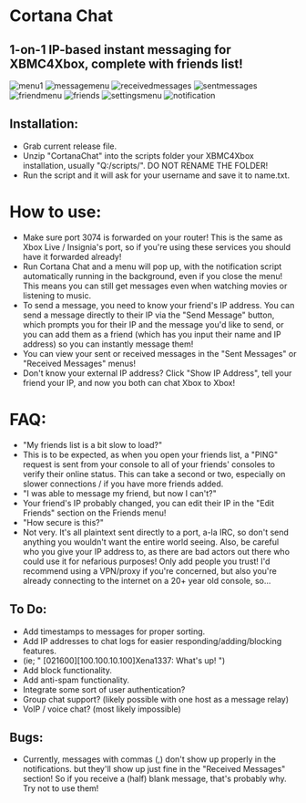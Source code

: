 # Cortana Chat
## 1-on-1 IP-based instant messaging for XBMC4Xbox, complete with friends list!
![menu1](https://github.com/faithvoid/script.cortanachat/assets/56975081/638e1f82-708d-4ca5-bea8-d17300487b60)
![messagemenu](https://github.com/faithvoid/script.cortanachat/assets/56975081/bccf1a84-b0b0-4cfe-81a1-f50ffa5edfec)
![receivedmessages](https://github.com/faithvoid/script.cortanachat/assets/56975081/9f3db6d2-5332-49dd-b7f9-2c79c46cb492)
![sentmessages](https://github.com/faithvoid/script.cortanachat/assets/56975081/d55d4b84-b81b-4800-b709-53312443b83b)
![friendmenu](https://github.com/faithvoid/script.cortanachat/assets/56975081/84673169-a13f-4b2b-a4e6-1d1747947dc0)
![friends](https://github.com/faithvoid/script.cortanachat/assets/56975081/b0f9de41-05fe-43e1-a6c7-76829861c467)
![settingsmenu](https://github.com/faithvoid/script.cortanachat/assets/56975081/7652fcc7-3e96-4bae-9eca-4335adfbb6fe)
![notification](https://github.com/faithvoid/script.cortanachat/assets/56975081/a9498a0d-9fea-4338-9abe-5d48e901239e)

## Installation:
- Grab current release file.
- Unzip "CortanaChat" into the scripts folder your XBMC4Xbox installation, usually "Q:/scripts/". DO NOT RENAME THE FOLDER!
- Run the script and it will ask for your username and save it to name.txt.

# How to use:
- Make sure port 3074 is forwarded on your router! This is the same as Xbox Live / Insignia's port, so if you're using these services you should have it forwarded already!
- Run Cortana Chat and a menu will pop up, with the notification script automatically running in the background, even if you close the menu! This means you can still get messages even when watching movies or listening to music.
- To send a message, you need to know your friend's IP address. You can send a message directly to their IP via the "Send Message" button, which prompts you for their IP and the message you'd like to send, or you can add them as a friend (which has you input their name and IP address) so you can instantly message them!
- You can view your sent or received messages in the "Sent Messages" or "Received Messages" menus!
- Don't know your external IP address? Click "Show IP Address", tell your friend your IP, and now you both can chat Xbox to Xbox!

# FAQ:
- "My friends list is a bit slow to load?"
- This is to be expected, as when you open your friends list, a "PING" request is sent from your console to all of your friends' consoles to verify their online status. This can take a second or two, especially on slower connections / if you have more friends added.
- "I was able to message my friend, but now I can't?"
- Your friend's IP probably changed, you can edit their IP in the "Edit Friends" section on the Friends menu!
- "How secure is this?"
- Not very. It's all plaintext sent directly to a port, a-la IRC, so don't send anything you wouldn't want the entire world seeing. Also, be careful who you give your IP address to, as there are bad actors out there who could use it for nefarious purposes! Only add people you trust! I'd recommend using a VPN/proxy if you're concerned, but also you're already connecting to the internet on a 20+ year old console, so...

## To Do:
- Add timestamps to messages for proper sorting.
- Add IP addresses to chat logs for easier responding/adding/blocking features.
- (ie; " [021600][100.100.10.100]Xena1337: What's up! ")
- Add block functionality.
- Add anti-spam functionality.
- Integrate some sort of user authentication?
- Group chat support? (likely possible with one host as a message relay)
- VoIP / voice chat? (most likely impossible)

## Bugs:
- Currently, messages with commas (,) don't show up properly in the notifications. but they'll show up just fine in the "Received Messages" section! So if you receive a (half) blank message, that's probably why. Try not to use them!
